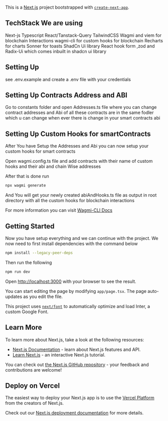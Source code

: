This is a [Next.js](https://nextjs.org/) project bootstrapped with [`create-next-app`](https://github.com/vercel/next.js/tree/canary/packages/create-next-app).

## TechStack We are using

Next-js
Typescript
React/Tanstack-Query
TailwindCSS
Wagmi and viem for blockchain Interactions
wagmi-cli for custom hooks for blockchain
Recharts for charts
Sonner for toasts
ShadCn Ui library
React hook form ,zod and Radix-Ui which comes inbuilt in shadcn ui library

## Setting Up

see .env.example and create a .env file with your credentials

## Setting Up Contracts Address and ABI

Go to constants folder and open Addresses.ts file where you can change contract addresses
and Abi of all these contracts are in the same fodler which u can change when ever there is change in your smart contracts abi

## Setting Up Custom Hooks for smartContracts

After You have Setup the Addresses and Abi you can now setup your custom hooks for smart contracts

Open wagmi.config.ts file and add contracts with their name of custom hooks and their abi and chain Wise addresses

After that is done run

```bash
npx wagmi generate
```

And You will get your newly created abiAndHooks.ts file as output in root directory with all the custom hooks for blockchain interactions

For more information you can visit [Wagmi-CLI Docs](https://wagmi.sh/cli/getting-started)

## Getting Started

Now you have setup everything and we can continue with the project. We now need to first install dependencies with the command below

```bash
npm install --legacy-peer-deps
```

Then run the following

```bash
npm run dev
```

Open [http://localhost:3000](http://localhost:3000) with your browser to see the result.

You can start editing the page by modifying `app/page.tsx`. The page auto-updates as you edit the file.

This project uses [`next/font`](https://nextjs.org/docs/basic-features/font-optimization) to automatically optimize and load Inter, a custom Google Font.

## Learn More

To learn more about Next.js, take a look at the following resources:

- [Next.js Documentation](https://nextjs.org/docs) - learn about Next.js features and API.
- [Learn Next.js](https://nextjs.org/learn) - an interactive Next.js tutorial.

You can check out [the Next.js GitHub repository](https://github.com/vercel/next.js/) - your feedback and contributions are welcome!

## Deploy on Vercel

The easiest way to deploy your Next.js app is to use the [Vercel Platform](https://vercel.com/new?utm_medium=default-template&filter=next.js&utm_source=create-next-app&utm_campaign=create-next-app-readme) from the creators of Next.js.

Check out our [Next.js deployment documentation](https://nextjs.org/docs/deployment) for more details.
